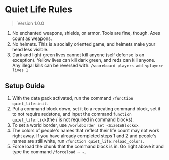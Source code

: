 # Quiet Life Rules
>Version 1.0.0

1. No enchanted weapons, shields, or armor. Tools are fine, though. Axes count as weapons.
2. No helmets. This is a socially oriented game, and helmets make your head less visible.
3. Dark and light green lives cannot kill anyone (self defense is an exception). Yellow lives can kill dark green, and reds can kill anyone. Any illegal kills can be reversed with: ```/scoreboard players add <player> lives 1```

## Setup Guide

1. With the data pack activated, run the command ```/function quiet_life:init```.
2. Put a command block down, set it to a repeating command block, set it to not require redstone, and input the command ```function quiet_life:tick```(the / is not required in command blocks). 
3. To set a world border, use ```/worldborder set <SizeInBlocks>```.
4. The colors of people's names that reflect their life count may not work right away. If you have already completed steps 1 and 2 and people's names are still white, run ```/function quiet_life:reload_colors```.
5. Force load the chunk that the command block is in. Go right above it and type the command ```/forceload ~ ~```.